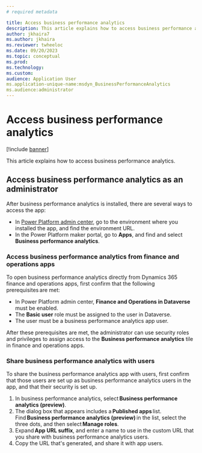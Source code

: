 ```yaml
---
# required metadata

title: Access business performance analytics
description: This article explains how to access business performance analytics.
author: jkhaira7
ms.author: jkhaira
ms.reviewer: twheeloc 
ms.date: 09/20/2023
ms.topic: conceptual
ms.prod: 
ms.technology:
ms.custom:
audience: Application User
ms.application-unique-name:msdyn_BusinessPerformanceAnalytics
ms.audience:administrator
---
```


# Access business performance analytics

[!include [banner](../includes/banner.md)]

This article explains how to access business performance analytics.

## Access business performance analytics as an administrator

After business performance analytics is installed, there are several ways to access the app:

- In [Power Platform admin center](https://admin.powerplatform.microsoft.com/), go to the environment where you installed the app, and find the environment URL.
- In the Power Platform maker portal, go to **Apps**, and find and select **Business performance analytics**.

### Access business performance analytics from finance and operations apps

To open business performance analytics directly from Dynamics 365 finance and operations apps, first confirm that the following prerequisites are met:

- In Power Platform admin center, **Finance and Operations in Dataverse** must be enabled.
- The **Basic user** role must be assigned to the user in Dataverse.
- The user must be a business performance analytics app user.

After these prerequisites are met, the administrator can use security roles and privileges to assign access to the **Business performance analytics** tile in finance and operations apps.

### Share business performance analytics with users

To share the business performance analytics app with users, first confirm that those users are set up as business performance analytics users in the app, and that their security is set up.

1. In business performance analytics, select **Business performance analytics (preview)**.
2. The dialog box that appears includes a **Published apps** list. Find **Business performance analytics (preview)** in the list, select the three dots, and then select **Manage roles**.
3. Expand **App URL suffix**, and enter a name to use in the custom URL that you share with business performance analytics users.
4. Copy the URL that's generated, and share it with app users.
